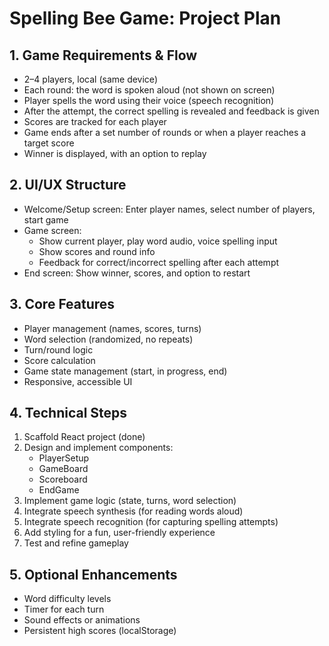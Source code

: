 # Spelling Bee Game: Project Plan

## 1. Game Requirements & Flow
- 2–4 players, local (same device)
- Each round: the word is spoken aloud (not shown on screen)
- Player spells the word using their voice (speech recognition)
- After the attempt, the correct spelling is revealed and feedback is given
- Scores are tracked for each player
- Game ends after a set number of rounds or when a player reaches a target score
- Winner is displayed, with an option to replay

## 2. UI/UX Structure
- Welcome/Setup screen: Enter player names, select number of players, start game
- Game screen:
  - Show current player, play word audio, voice spelling input
  - Show scores and round info
  - Feedback for correct/incorrect spelling after each attempt
- End screen: Show winner, scores, and option to restart

## 3. Core Features
- Player management (names, scores, turns)
- Word selection (randomized, no repeats)
- Turn/round logic
- Score calculation
- Game state management (start, in progress, end)
- Responsive, accessible UI

## 4. Technical Steps
1. Scaffold React project (done)
2. Design and implement components:
   - PlayerSetup
   - GameBoard
   - Scoreboard
   - EndGame
3. Implement game logic (state, turns, word selection)
4. Integrate speech synthesis (for reading words aloud)
5. Integrate speech recognition (for capturing spelling attempts)
6. Add styling for a fun, user-friendly experience
7. Test and refine gameplay

## 5. Optional Enhancements
- Word difficulty levels
- Timer for each turn
- Sound effects or animations
- Persistent high scores (localStorage)
